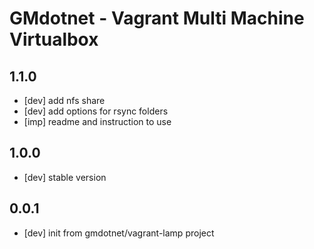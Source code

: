 # GMdotnet - Vagrant Multi Machine Virtualbox

## 1.1.0
- [dev] add nfs share
- [dev] add options for rsync folders
- [imp] readme and instruction to use

## 1.0.0
- [dev] stable version

## 0.0.1
- [dev] init from gmdotnet/vagrant-lamp project